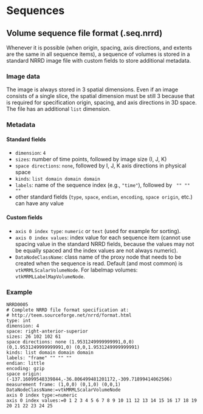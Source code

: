# Sequences

## Volume sequence file format (.seq.nrrd)

Whenever it is possible (when origin, spacing, axis directions, and extents are the same in all sequence items), a sequence of volumes is stored in a standard NRRD image file with custom fields to store additional metadata.

### Image data

The image is always stored in 3 spatial dimensions. Even if an image consists of a single slice, the spatial dimension must be still 3 because that is required for specification origin, spacing, and axis directions in 3D space. The file has an additional `list` dimension.

### Metadata

#### Standard fields

- `dimension`: `4`
- `sizes`: number of time points, followed by image size (I, J, K)
- `space directions`: `none`, followed by I, J, K axis directions in physical space
- `kinds`: `list domain domain domain`
- `labels`: name of the sequence index (e.g., `"time"`), followed by ` "" "" ""`
- other standard fields (`type`, `space`, `endian`, `encoding`, `space origin`, etc.) can have any value

#### Custom fields

- `axis 0 index type`: `numeric` or `text` (used for example for sorting).
- `axis 0 index values`: index value for each sequence item (cannot use spacing value in the standard NRRD fields, because the values may not be equally spaced and the index values are not always numeric).
- `DataNodeClassName`: class name of the proxy node that needs to be created when the sequence is read. Default (and most common) is `vtkMRMLScalarVolumeNode`.
  For labelmap volumes: `vtkMRMLLabelMapVolumeNode`.

### Example

```text
NRRD0005
# Complete NRRD file format specification at:
# http://teem.sourceforge.net/nrrd/format.html
type: int
dimension: 4
space: right-anterior-superior
sizes: 26 102 102 61
space directions: none (1.9531249999999991,0,0) (0,1.9531249999999991,0) (0,0,1.9531249999999991)
kinds: list domain domain domain
labels: "frame" "" "" ""
endian: little
encoding: gzip
space origin: (-137.16099548339844,-36.806499481201172,-309.71899414062506)
measurement frame: (1,0,0) (0,1,0) (0,0,1)
DataNodeClassName:=vtkMRMLScalarVolumeNode
axis 0 index type:=numeric
axis 0 index values:=0 1 2 3 4 5 6 7 8 9 10 11 12 13 14 15 16 17 18 19 20 21 22 23 24 25
```
